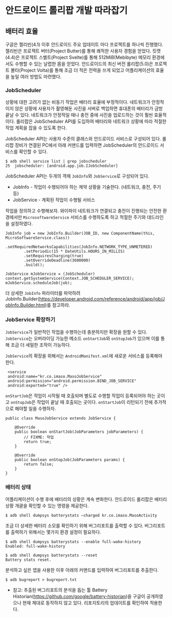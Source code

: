 # 안드로이드 롤리팝 개발 따라잡기

## 배터리 효율

구글은 젤리빈(4.1) 이후 안드로이드 주요 업데이트 마다 프로젝트를 하나씩 진행했다. 젤리빈은 프로젝트 버터(Project Butter)를 통해 쾌적한 사용자 경험을 얻었다. 킷캣(4.4)은 프로젝트 스벨트(Project Svelte)를 통해 512MiB(Mebibyte) 메모리 환경에서도 수행할 수 있는 날렵한 몸을 얻었다. 안드로이드의 최신 버전 롤리팝(5.0)은 프로젝트 볼타(Project Volta)를 통해 조금 더 적은 전력을 쓰게 되었고 어플리케이션의 효율을 높일 여러 방법도 마련했다.

### JobScheduler

상황에 대한 고려가 없는 비동기 작업은 배터리 효율에 부정적이다. 네트워크가 안정적이지 않은 상황에 사용자가 촬영해둔 사진을 서버로 백업하면 휴대폰의 배터리가 금방 끝날 수 있다. 네트워크가 안정적일 때나 충전 중에 사진을 업로드하는 것이 훨씬 효율적이다. 롤리팝은 JobScheduler API를 도입하여 배터리와 네트워크 상황에 따라 적절한 작업 계획을 잡을 수 있도록 한다.

JobScheduler API는 사용자 수준의 클래스와 안드로이드 서비스로 구성되어 있다. 롤리팝 장비가 연결된 PC에서 아래 커맨드를 입력하면 JobScheduler의 안드로이드 서비스를 확인할 수 있다.

````
$ adb shell service list | grep jobscheduler
25  jobscheduler: [android.app.job.IJobScheduler]
````

JobScheduler API는 두개의 객체 `JobInfo`와 `JobService`로 구성되어 있다. 

 * JobInfo - 작업이 수행되어야 하는 제약 상황을 기술한다. (네트워크, 충전, 주기 등)
 * JobService - 계획된 작업이 수행될 서비스

작업을 정의하고 수행해보자. 와이파이 네트워크가 연결되고 충전이 진행되는 안전한 환경에서만 `MicrosoftwareService` 서비스를 수행하도록 하고 적절한 주기와 데드라인을 설정하였다.

````
JobInfo job = new JobInfo.Builder(JOB_ID, new ComponentName(this, MicroSoftwareService.class))
        .setRequiredNetworksCapabilities(JobInfo.NETWORK_TYPE_UNMETERED)
        .setPeriodic(15 * DateUtils.HOURS_IN_MILLIS)
        .setRequiresCharging(true)
        .setOverrideDeadline(3600000)
        .build();

JobService mJobService = (JobScheduler) context.getSystemService(Context.JOB_SCHEDULER_SERVICE);
mJobService.scheduleJob(job);
````

더 상세한 `JobInfo` 파라미터를 파악하려 JobInfo.Builder(https://developer.android.com/reference/android/app/job/JobInfo.Builder.html)를 참고하라.

### JobService 확장하기

`JobService`가 일반적인 작업을 수행하는데 충분하지만 확장을 원할 수 있다. `JobService`는 오버라이딩 가능한 메소드 `onStartJob`와 `onStopJob`가 있으며 이를 통해 조금 더 세밀한 조작이 가능하다.

`JobService`의 확장을 위해서는 `AndroidManifest.xml`에 새로운 서비스를 등록해야 한다.

````
 <service
 android:name="kr.co.imaso.MasoJobService"
 android:permission="android.permission.BIND_JOB_SERVICE"
 android:exported="true" />
````

`onStartJob`은 작업이 시작될 때 호출되며 별도로 수행할 작업이 등록되어야 하는 곳이고 `onStopJob`은 작업이 끝날 때 호출되는 곳이다. `onStartJob`이 리턴되기 전에 추가적으로 해야할 일을 수행하자. 

````
public class MasoJobService extends JobService {

    @Override
    public boolean onStartJob(JobParameters jobParameters) {
        // FIXME: 작업
        return true;
    }

    @Override
    public boolean onStopJob(JobParameters params) {
        return false;
    }
}

````

### 배터리 상태

어플리케이션이 수행 후에 배터리의 상황은 계속 변화한다. 안드로이드 롤리팝은 배터리 상황 개괄을 확인할 수 있는 명령을 제공한다.

````
$ adb shell dumpsys batterystats —charged kr.co.imaso.MasoActivity
````

조금 더 상세한 배터리 소모를 확인하기 위해 버그리포트를 출력할 수 있다. 버그리포트를 출력하기 위해서는 몇가지 환경 설정이 필요하다.

````
$ adb shell dumpsys batterystats --enable full-wake-history
Enabled: full-wake-history

$ adb shell dumpsys batterystats --reset
Battery stats reset.
````

분석하고 싶은 앱을 사용한 이후 아래의 커맨드를 입력하여 버그리포트를 추출한다.

````
$ adb bugreport > bugreport.txt
````

 * 참고: 추출된 버그리포트의 분석을 돕는 툴 Battery Historian(https://github.com/google/battery-historian)을 구글이 공개하였으나 현재 제대로 동작하지 않고 있다. 리포지토리의 업데이트를 확인하여 적용한다.